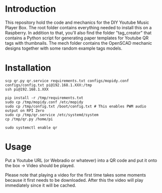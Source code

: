 # Introduction

This repository hold the code and mechanics for the DIY Youtube Music Player Box.
The root folder contains everything needed to install this on a Raspberry. In addition to that, you'll also find the folder "tag_creator" that contains a Python script for generating paper templates for Youtube QR tags with thumbnails.
The mech folder contains the OpenSCAD mechanic designs together with some random example tags models.

# Installation
	scp qr.py qr.service requirements.txt configs/mopidy.conf configs/config.txt pi@192.168.1.XXX:/tmp
	ssh pi@192.168.1.XXX

	pip install -r /tmp/requirements.txt
	sudo cp /tmp/mopidy.conf /etc/mopidy
	sudo cp /tmp/config.txt /boot/config.txt # This enables PWM audio output on RPI Zero
	sudo cp /tmp/qr.service /etc/systemd/system
	cp /tmp/qr.py /home/pi

	sudo systemctl enable qr

# Usage

Put a Youtube URL (or Webradio or whatever) into a QR code and put it onto the box -> Video should be played.

Please note that playing a video for the first time takes some moments because it first needs to be downloaded. After this the video will play immediately since it will be cached.
